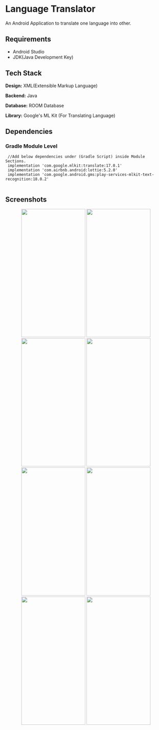 # Language Translator

An Android Application to translate one language into other.

## Requirements
- Android Studio
- JDK(Java Development Key)

## Tech Stack

**Design:** XML(Extensible Markup Language)

**Backend:** Java

**Database:** ROOM Database

**Library:** Google's ML Kit (For Translating Language)

## Dependencies
### Gradle Module Level
```
 //Add below dependencies under (Gradle Script) inside Module Sections.
 implementation 'com.google.mlkit:translate:17.0.1'
 implementation 'com.airbnb.android:lottie:5.2.0'
 implementation 'com.google.android.gms:play-services-mlkit-text-recognition:18.0.2'
 
``` 
 
 


## Screenshots
<p align="center">
    <img src="https://github.com/prog-cy/Moblie-App-Translator/blob/master/screen1.jpeg" width = "200" height = "400" 
    margin = "10">
    <img src="https://github.com/prog-cy/Moblie-App-Translator/blob/master/screen2.jpeg" width = "200" height = "400"
    margin = "10">
    <img src="https://github.com/prog-cy/Moblie-App-Translator/blob/master/screen3.jpeg" width = "200" height = "400"
    margin = "10">    
    <img src="https://github.com/prog-cy/Moblie-App-Translator/blob/master/screen4.jpeg" width = "200" height = "400"
    margin = "10">    
    <img src="https://github.com/prog-cy/Moblie-App-Translator/blob/master/screen5.jpeg" width = "200" height = "400"
    margin = "10">    
    <img src="https://github.com/prog-cy/Moblie-App-Translator/blob/master/screen6.jpeg" width = "200" height = "400"
    margin = "10"> 
    <img src="https://github.com/prog-cy/Moblie-App-Translator/blob/master/screen7.jpeg" width = "200" height = "400"
    margin = "10">
    <img src="https://github.com/prog-cy/Moblie-App-Translator/blob/master/screen8.jpeg" width = "200" height = "400"
    margin = "10">    

</p>
